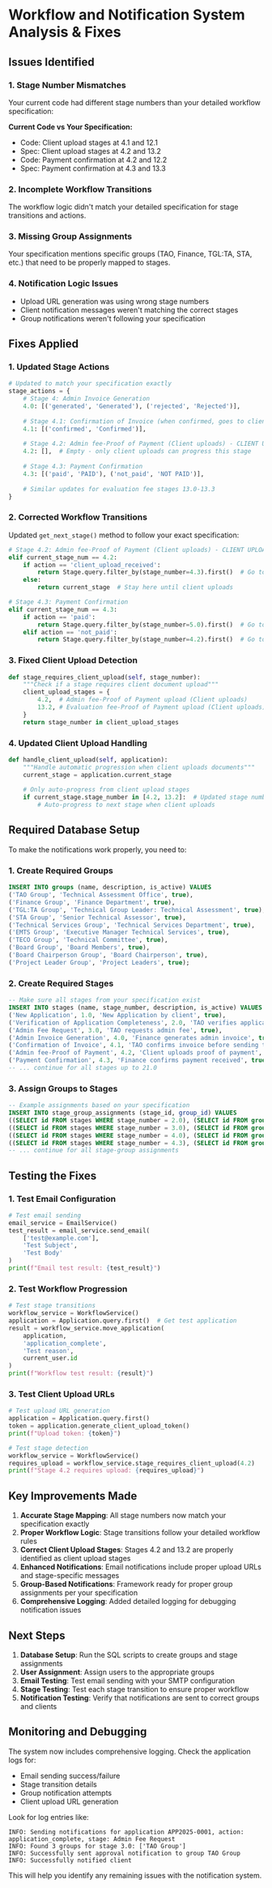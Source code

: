 # Workflow and Notification System Analysis & Fixes

## Issues Identified

### 1. **Stage Number Mismatches**
Your current code had different stage numbers than your detailed workflow specification:

**Current Code vs Your Specification:**
- Code: Client upload stages at 4.1 and 12.1
- Spec: Client upload stages at 4.2 and 13.2
- Code: Payment confirmation at 4.2 and 12.2  
- Spec: Payment confirmation at 4.3 and 13.3

### 2. **Incomplete Workflow Transitions**
The workflow logic didn't match your detailed specification for stage transitions and actions.

### 3. **Missing Group Assignments**
Your specification mentions specific groups (TAO, Finance, TGL:TA, STA, etc.) that need to be properly mapped to stages.

### 4. **Notification Logic Issues**
- Upload URL generation was using wrong stage numbers
- Client notification messages weren't matching the correct stages
- Group notifications weren't following your specification

## Fixes Applied

### 1. **Updated Stage Actions**
```python
# Updated to match your specification exactly
stage_actions = {
    # Stage 4: Admin Invoice Generation
    4.0: [('generated', 'Generated'), ('rejected', 'Rejected')],
    
    # Stage 4.1: Confirmation of Invoice (when confirmed, goes to client)
    4.1: [('confirmed', 'Confirmed')],
    
    # Stage 4.2: Admin fee-Proof of Payment (Client uploads) - CLIENT UPLOAD STAGE
    4.2: [],  # Empty - only client uploads can progress this stage
    
    # Stage 4.3: Payment Confirmation
    4.3: [('paid', 'PAID'), ('not_paid', 'NOT PAID')],
    
    # Similar updates for evaluation fee stages 13.0-13.3
}
```

### 2. **Corrected Workflow Transitions**
Updated `get_next_stage()` method to follow your exact specification:

```python
# Stage 4.2: Admin fee-Proof of Payment (Client uploads) - CLIENT UPLOAD STAGE
elif current_stage_num == 4.2:
    if action == 'client_upload_received':
        return Stage.query.filter_by(stage_number=4.3).first()  # Go to 4.3
    else:
        return current_stage  # Stay here until client uploads

# Stage 4.3: Payment Confirmation
elif current_stage_num == 4.3:
    if action == 'paid':
        return Stage.query.filter_by(stage_number=5.0).first()  # Go to 5
    elif action == 'not_paid':
        return Stage.query.filter_by(stage_number=4.2).first()  # Go to 4.2
```

### 3. **Fixed Client Upload Detection**
```python
def stage_requires_client_upload(self, stage_number):
    """Check if a stage requires client document upload"""
    client_upload_stages = {
        4.2,  # Admin fee-Proof of Payment upload (Client uploads)
        13.2, # Evaluation fee-Proof of Payment upload (Client uploads)
    }
    return stage_number in client_upload_stages
```

### 4. **Updated Client Upload Handling**
```python
def handle_client_upload(self, application):
    """Handle automatic progression when client uploads documents"""
    current_stage = application.current_stage
    
    # Only auto-progress from client upload stages
    if current_stage.stage_number in [4.2, 13.2]:  # Updated stage numbers
        # Auto-progress to next stage when client uploads
```

## Required Database Setup

To make the notifications work properly, you need to:

### 1. **Create Required Groups**
```sql
INSERT INTO groups (name, description, is_active) VALUES
('TAO Group', 'Technical Assessment Office', true),
('Finance Group', 'Finance Department', true),
('TGL:TA Group', 'Technical Group Leader: Technical Assessment', true),
('STA Group', 'Senior Technical Assessor', true),
('Technical Services Group', 'Technical Services Department', true),
('EMTS Group', 'Executive Manager Technical Services', true),
('TECO Group', 'Technical Committee', true),
('Board Group', 'Board Members', true),
('Board Chairperson Group', 'Board Chairperson', true),
('Project Leader Group', 'Project Leaders', true);
```

### 2. **Create Required Stages**
```sql
-- Make sure all stages from your specification exist
INSERT INTO stages (name, stage_number, description, is_active) VALUES
('New Application', 1.0, 'New Application by client', true),
('Verification of Application Completeness', 2.0, 'TAO verifies application completeness', true),
('Admin Fee Request', 3.0, 'TAO requests admin fee', true),
('Admin Invoice Generation', 4.0, 'Finance generates admin invoice', true),
('Confirmation of Invoice', 4.1, 'TAO confirms invoice before sending to client', true),
('Admin fee-Proof of Payment', 4.2, 'Client uploads proof of payment', true),
('Payment Confirmation', 4.3, 'Finance confirms payment received', true),
-- ... continue for all stages up to 21.0
```

### 3. **Assign Groups to Stages**
```sql
-- Example assignments based on your specification
INSERT INTO stage_group_assignments (stage_id, group_id) VALUES
((SELECT id FROM stages WHERE stage_number = 2.0), (SELECT id FROM groups WHERE name = 'TAO Group')),
((SELECT id FROM stages WHERE stage_number = 3.0), (SELECT id FROM groups WHERE name = 'TAO Group')),
((SELECT id FROM stages WHERE stage_number = 4.0), (SELECT id FROM groups WHERE name = 'Finance Group')),
((SELECT id FROM stages WHERE stage_number = 4.3), (SELECT id FROM groups WHERE name = 'Finance Group')),
-- ... continue for all stage-group assignments
```

## Testing the Fixes

### 1. **Test Email Configuration**
```python
# Test email sending
email_service = EmailService()
test_result = email_service.send_email(
    ['test@example.com'], 
    'Test Subject', 
    'Test Body'
)
print(f"Email test result: {test_result}")
```

### 2. **Test Workflow Progression**
```python
# Test stage transitions
workflow_service = WorkflowService()
application = Application.query.first()  # Get test application
result = workflow_service.move_application(
    application, 
    'application_complete', 
    'Test reason', 
    current_user.id
)
print(f"Workflow test result: {result}")
```

### 3. **Test Client Upload URLs**
```python
# Test upload URL generation
application = Application.query.first()
token = application.generate_client_upload_token()
print(f"Upload token: {token}")

# Test stage detection
workflow_service = WorkflowService()
requires_upload = workflow_service.stage_requires_client_upload(4.2)
print(f"Stage 4.2 requires upload: {requires_upload}")
```

## Key Improvements Made

1. **Accurate Stage Mapping**: All stage numbers now match your specification exactly
2. **Proper Workflow Logic**: Stage transitions follow your detailed workflow rules
3. **Correct Client Upload Stages**: Stages 4.2 and 13.2 are properly identified as client upload stages
4. **Enhanced Notifications**: Email notifications include proper upload URLs and stage-specific messages
5. **Group-Based Notifications**: Framework ready for proper group assignments per your specification
6. **Comprehensive Logging**: Added detailed logging for debugging notification issues

## Next Steps

1. **Database Setup**: Run the SQL scripts to create groups and stage assignments
2. **User Assignment**: Assign users to the appropriate groups
3. **Email Testing**: Test email sending with your SMTP configuration
4. **Stage Testing**: Test each stage transition to ensure proper workflow
5. **Notification Testing**: Verify that notifications are sent to correct groups and clients

## Monitoring and Debugging

The system now includes comprehensive logging. Check the application logs for:
- Email sending success/failure
- Stage transition details
- Group notification attempts
- Client upload URL generation

Look for log entries like:
```
INFO: Sending notifications for application APP2025-0001, action: application_complete, stage: Admin Fee Request
INFO: Found 3 groups for stage 3.0: ['TAO Group']
INFO: Successfully sent approval notification to group TAO Group
INFO: Successfully notified client
```

This will help you identify any remaining issues with the notification system.
